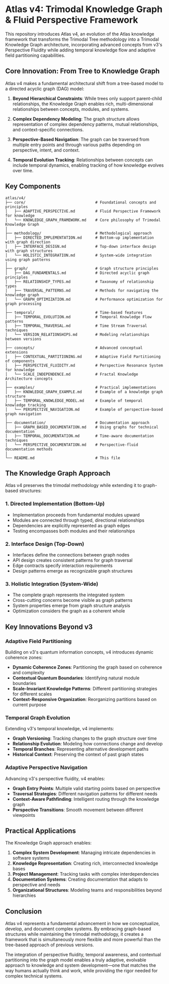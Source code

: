 # Atlas v4: Trimodal Knowledge Graph & Fluid Perspective Framework

This repository introduces Atlas v4, an evolution of the Atlas knowledge framework that transforms the Trimodal Tree methodology into a Trimodal Knowledge Graph architecture, incorporating advanced concepts from v3's Perspective Fluidity while adding temporal knowledge flow and adaptive field partitioning capabilities.

## Core Innovation: From Tree to Knowledge Graph

Atlas v4 makes a fundamental architectural shift from a tree-based model to a directed acyclic graph (DAG) model:

1. **Beyond Hierarchical Constraints**: While trees only support parent-child relationships, the Knowledge Graph enables rich, multi-dimensional relationships between concepts, modules, and systems.

2. **Complex Dependency Modeling**: The graph structure allows representation of complex dependency patterns, mutual relationships, and context-specific connections.

3. **Perspective-Based Navigation**: The graph can be traversed from multiple entry points and through various paths depending on perspective, intent, and context.

4. **Temporal Evolution Tracking**: Relationships between concepts can include temporal dynamics, enabling tracking of how knowledge evolves over time.

## Key Components

```
atlas/v4/
├── core/                               # Foundational concepts and principles
│   ├── ADAPTIVE_PERSPECTIVE.md         # Fluid Perspective Framework for knowledge
│   └── KNOWLEDGE_GRAPH_FRAMEWORK.md    # Core philosophy of Trimodal Knowledge Graph
│
├── methodology/                        # Methodological approach
│   ├── DIRECTED_IMPLEMENTATION.md      # Bottom-up implementation with graph direction
│   ├── INTERFACE_DESIGN.md             # Top-down interface design with graph structures
│   └── HOLISTIC_INTEGRATION.md         # System-wide integration using graph patterns
│
├── graph/                              # Graph structure principles
│   ├── DAG_FUNDAMENTALS.md             # Directed acyclic graph principles
│   ├── RELATIONSHIP_TYPES.md           # Taxonomy of relationship types
│   ├── TRAVERSAL_PATTERNS.md           # Methods for navigating the knowledge graph
│   └── GRAPH_OPTIMIZATION.md           # Performance optimization for graph processing
│
├── temporal/                           # Time-based features
│   ├── TEMPORAL_EVOLUTION.md           # Temporal Knowledge Flow patterns
│   ├── TEMPORAL_TRAVERSAL.md           # Time Stream Traversal techniques
│   └── VERSION_RELATIONSHIPS.md        # Modeling relationships between versions
│
├── concepts/                           # Advanced conceptual extensions
│   ├── CONTEXTUAL_PARTITIONING.md      # Adaptive Field Partitioning of components
│   ├── PERSPECTIVE_FLUIDITY.md         # Perspective Resonance System for knowledge
│   └── SCALE_INDEPENDENCE.md           # Fractal Knowledge Architecture concepts
│
├── examples/                           # Practical implementations
│   ├── KNOWLEDGE_GRAPH_EXAMPLE.md      # Example of a knowledge graph structure
│   ├── TEMPORAL_KNOWLEDGE_MODEL.md     # Example of temporal knowledge tracking
│   └── PERSPECTIVE_NAVIGATION.md       # Example of perspective-based graph navigation
│
├── documentation/                      # Documentation approach
│   ├── GRAPH_BASED_DOCUMENTATION.md    # Using graphs for technical documentation
│   ├── TEMPORAL_DOCUMENTATION.md       # Time-aware documentation techniques
│   └── PERSPECTIVE_DOCUMENTATION.md    # Perspective-fluid documentation methods
│
└── README.md                           # This file
```

## The Knowledge Graph Approach

Atlas v4 preserves the trimodal methodology while extending it to graph-based structures:

### 1. Directed Implementation (Bottom-Up)

- Implementation proceeds from fundamental modules upward
- Modules are connected through typed, directional relationships
- Dependencies are explicitly represented as graph edges
- Testing encompasses both modules and their relationships

### 2. Interface Design (Top-Down)

- Interfaces define the connections between graph nodes
- API design creates consistent patterns for graph traversal
- Edge contracts specify interaction requirements
- Design patterns emerge as recognizable graph structures

### 3. Holistic Integration (System-Wide)

- The complete graph represents the integrated system
- Cross-cutting concerns become visible as graph patterns
- System properties emerge from graph structure analysis
- Optimization considers the graph as a coherent whole

## Key Innovations Beyond v3

### Adaptive Field Partitioning

Building on v3's quantum information concepts, v4 introduces dynamic coherence zones:

- **Dynamic Coherence Zones**: Partitioning the graph based on coherence and complexity
- **Contextual Quantum Boundaries**: Identifying natural module boundaries
- **Scale-Invariant Knowledge Patterns**: Different partitioning strategies for different scales
- **Context-Responsive Organization**: Reorganizing partitions based on current purpose

### Temporal Graph Evolution

Extending v3's temporal knowledge, v4 implements:

- **Graph Versioning**: Tracking changes to the graph structure over time
- **Relationship Evolution**: Modeling how connections change and develop
- **Temporal Branches**: Representing alternative development paths
- **Historical Context**: Preserving the context of past graph states

### Adaptive Perspective Navigation

Advancing v3's perspective fluidity, v4 enables:

- **Graph Entry Points**: Multiple valid starting points based on perspective
- **Traversal Strategies**: Different navigation patterns for different needs
- **Context-Aware Pathfinding**: Intelligent routing through the knowledge graph
- **Perspective Transitions**: Smooth movement between different viewpoints

## Practical Applications

The Knowledge Graph approach enables:

1. **Complex System Development**: Managing intricate dependencies in software systems
2. **Knowledge Representation**: Creating rich, interconnected knowledge bases
3. **Project Management**: Tracking tasks with complex interdependencies
4. **Documentation Systems**: Creating documentation that adapts to perspective and needs
5. **Organizational Structures**: Modeling teams and responsibilities beyond hierarchies

## Conclusion

Atlas v4 represents a fundamental advancement in how we conceptualize, develop, and document complex systems. By embracing graph-based structures while maintaining the trimodal methodology, it creates a framework that is simultaneously more flexible and more powerful than the tree-based approach of previous versions.

The integration of perspective fluidity, temporal awareness, and contextual partitioning into the graph model enables a truly adaptive, evolvable approach to knowledge and system development—one that matches the way humans actually think and work, while providing the rigor needed for complex technical systems.
